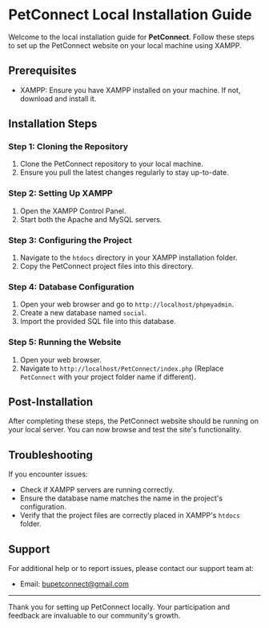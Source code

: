 # PetConnect Local Installation Guide

Welcome to the local installation guide for **PetConnect**. Follow these steps to set up the PetConnect website on your local machine using XAMPP.

## Prerequisites

- XAMPP: Ensure you have XAMPP installed on your machine. If not, download and install it.
## Installation Steps

### Step 1: Cloning the Repository
1. Clone the PetConnect repository to your local machine.
2. Ensure you pull the latest changes regularly to stay up-to-date.

### Step 2: Setting Up XAMPP
1. Open the XAMPP Control Panel.
2. Start both the Apache and MySQL servers.

### Step 3: Configuring the Project
1. Navigate to the `htdocs` directory in your XAMPP installation folder.
2. Copy the PetConnect project files into this directory.

### Step 4: Database Configuration
1. Open your web browser and go to `http://localhost/phpmyadmin`.
2. Create a new database named `social`.
3. Import the provided SQL file into this database.

### Step 5: Running the Website
1. Open your web browser.
2. Navigate to `http://localhost/PetConnect/index.php` (Replace `PetConnect` with your project folder name if different).

## Post-Installation

After completing these steps, the PetConnect website should be running on your local server. You can now browse and test the site's functionality.

## Troubleshooting

If you encounter issues:
- Check if XAMPP servers are running correctly.
- Ensure the database name matches the name in the project's configuration.
- Verify that the project files are correctly placed in XAMPP's `htdocs` folder.

## Support

For additional help or to report issues, please contact our support team at:
- Email: bupetconnect@gmail.com

---

Thank you for setting up PetConnect locally. Your participation and feedback are invaluable to our community's growth.

